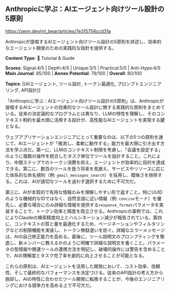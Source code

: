 ## Anthropicに学ぶ：AIエージェント向けツール設計の5原則

https://zenn.dev/ml_bear/articles/7e315756ccd31a

Anthropicが提唱するAIエージェント向けツール設計の5原則を詳述し、効率的なエージェント開発のための実践的な指針を提供する。

**Content Type**: 📖 Tutorial & Guide

**Scores**: Signal:4/5 | Depth:4/5 | Unique:3/5 | Practical:5/5 | Anti-Hype:4/5
**Main Journal**: 85/100 | **Annex Potential**: 79/100 | **Overall**: 80/100

**Topics**: [[AIエージェント, ツール設計, トークン最適化, プロンプトエンジニアリング, API設計]]

「Anthropicに学ぶ：AIエージェント向けツール設計の5原則」は、Anthropicが提唱するAIエージェントの効果的なツール設計に関する実践的な原則をまとめている。従来の決定論的なプログラムとは異なり、LLMの特性を理解し、そのコンテキスト制約を最大限に活用する設計が、高性能なAIエージェントを実現する鍵となる。

ウェブアプリケーションエンジニアにとって重要なのは、以下の5つの原則を通じて、AIエージェントが「推測し、柔軟に動作する」能力を最大限に引き出す方法を学ぶ点だ。第一に、LLMのコンテキスト制限を考慮し、「会議を設定する」のように複数の操作を統合したタスク単位でツールを設計すること。これにより、中間ステップでのトークン消費を抑え、エージェントが効率的に目的を達成できる。第二に、数百のツールを扱う将来を見据え、サービスやリソースに応じた体系的な命名規則（例: `gmail_messages_search`）を採用し、曖昧さを排除する。これは、AIが適切なツールを迷わず選択するために不可欠だ。

第三に、AIが本質的で有用な情報のみを理解しやすい形で返すこと。特にUUIDのような機械的なIDではなく、自然言語に近い情報（例: `concise`モード）を優先し、必要な場合にのみ詳細な情報を提供する`response_format`パラメータを実装することで、トークン効率と精度を両立させる。Anthropicの事例では、これによりClaudeの検索精度向上とハルシネーション減少が報告されている。第四に、コンテキストの質と量を最適化するため、ページネーションやフィルタリングなどの制限機能を実装し、トークン無駄遣いを防ぐ。詳細なエラーメッセージは、AIの自己修正能力を高める。最後に、ツール説明文のプロンプティングを徹底し、新メンバーに教えるかのように明確で詳細な説明文を書くこと。パラメータの型情報や関連ツールの連携方法を明記し、破壊的操作には警告を含めることで、AIの理解度とタスク完了率を劇的に向上させることが可能となる。

これらの原則は、AIエージェントを活用した開発において、コスト効率、信頼性、そして最終的なパフォーマンスを決定づける。従来のAPI設計の考え方から脱却し、AIの特性に合わせたツール開発に転換することが、今後のエンジニアリングにおける競争力を高める上で不可欠だ。